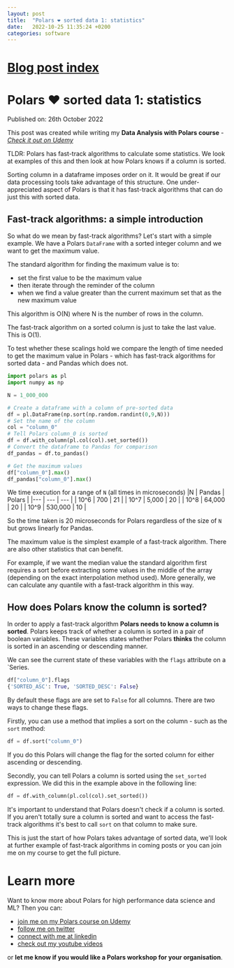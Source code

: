 ```yaml
---
layout: post
title:  "Polars ❤️ sorted data 1: statistics"
date:   2022-10-25 11:35:24 +0200
categories: software
---
```

# [Blog post index](/blog/blog_index.html)

# Polars ❤️ sorted data 1: statistics
Published on: 26th October 2022

This post was created while writing my **Data Analysis with Polars course** -  
[*Check it out on Udemy*](https://www.udemy.com/course/data-analysis-with-polars/?referralCode=A29DCDA40D369080C05A)

TLDR: Polars has fast-track algorithms to calculate some statistics. We look at examples of this and then look at how Polars knows if a column is sorted.

Sorting column in a dataframe imposes order on it. It would be great if our data processing tools take advantage of this structure. One under-appreciated aspect of Polars is that it has fast-track algorithms that can do just this with sorted data. 

## Fast-track algorithms: a simple introduction
So what do we mean by fast-track algorithms? Let's start with a simple example. We have a Polars `DataFrame` with a sorted integer column and we want to get the maximum value.

The standard algorithm for finding the maximum value is to:
- set the first value to be the maximum value 
- then iterate through the reminder of the column
- when we find a value greater than the current maximum set that as the new maximum value

This algorithm is O(N) where N is the number of rows in the column.

The fast-track algorithm on a sorted column is just to take the last value. This is O(1).

To test whether these scalings hold we compare the length of time needed to get the maximum value in Polars - which has fast-track algorithms for sorted data - and Pandas which does not.

```python
import polars as pl
import numpy as np

N = 1_000_000

# Create a dataframe with a column of pre-sorted data
df = pl.DataFrame(np.sort(np.random.randint(0,9,N)))
# Set the name of the column
col = "column_0"
# Tell Polars column_0 is sorted
df = df.with_column(pl.col(col).set_sorted())
# Convert the dataframe to Pandas for comparison
df_pandas = df.to_pandas()

# Get the maximum values
df["column_0"].max()
df_pandas["column_0"].max()
```
We time execution for a range of `N` (all times in microseconds)
|N     | Pandas |  Polars |
|---   |    --- |  ---    |
| 10^6 | 700    | 21      |
| 10^7 | 5,000  | 20      |
| 10^8 | 64,000  | 20      |
| 10^9 | 530,000  | 10      |

So the time taken is 20 microseconds for Polars regardless of the size of `N` but grows linearly for Pandas.

The maximum value is the simplest example of a fast-track algorithm. There are also other statistics that can benefit. 

For example, if we want the median value the standard algorithm first requires a sort before extracting some values in the middle of the array (depending on the exact interpolation method used). More generally, we can calculate any quantile with a fast-track algorithm in this way.

## How does Polars know the column is sorted?
In order to apply a fast-track algorithm **Polars needs to know a column is sorted**. Polars keeps track of whether a column is sorted in a pair of boolean variables. These variables states whether Polars **thinks** the column is sorted in an ascending or descending manner. 

We can see the current state of these variables with the `flags` attribute on a `Series.

```python
df["column_0"].flags
{'SORTED_ASC': True, 'SORTED_DESC': False}
```

By default these flags are are set to `False` for all columns. There are two ways to change these flags. 

Firstly, you can use a method that implies a sort on the column - such as the `sort` method:
```python
df = df.sort("column_0")
```

If you do this Polars will change the flag for the sorted column for either ascending or descending.

Secondly, you can tell Polars a column is sorted using the `set_sorted` expression. We did this in the example above in the following line:
```python
df = df.with_column(pl.col(col).set_sorted())
```

It's important to understand that Polars doesn't check if a column is sorted. If you aren't totally sure a column is sorted and want to access the fast-track algorithms it's best to call `sort` on that column to make sure.

This is just the start of how Polars takes advantage of sorted data, we'll look at further example of fast-track algorithms in coming posts or you can join me on my course to get the full picture.



# Learn more
Want to know more about Polars for high performance data science and ML? Then you can:
- [join me on my Polars course on Udemy](https://www.udemy.com/course/data-analysis-with-polars/?referralCode=A29DCDA40D369080C05A) 
- [follow me on twitter](https://twitter.com/braaannigan)
- [connect with me at linkedin](https://www.linkedin.com/in/liam-brannigan-9080b214a/)
- [check out my youtube videos](https://www.youtube.com/watch?v=nGritAo-71o)

or **let me know if you would like a Polars workshop for your organisation**.